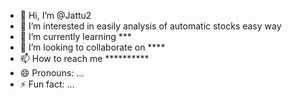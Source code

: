 - 👋 Hi, I’m @Jattu2
- 👀 I’m interested in easily analysis of automatic stocks easy way
- 🌱 I’m currently learning ***
- 💞️ I’m looking to collaborate on ****
- 📫 How to reach me **********
- 😄 Pronouns: ...
- ⚡ Fun fact: ...

<!---
Jattu2/Jattu2 is a ✨ special ✨ repository because its `README.md` (this file) appears on your GitHub profile.
You can click the Preview link to take a look at your changes.
--->
